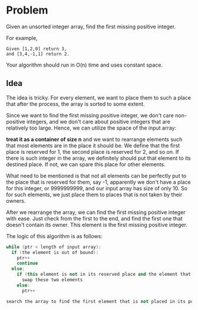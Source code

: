 # Problem
Given an unsorted integer array, find the first missing positive integer.

For example,
```
Given [1,2,0] return 3,
and [3,4,-1,1] return 2.
```
Your algorithm should run in O(n) time and uses constant space.

## Idea
The idea is tricky. For every element, we want to place them to such a place that after the process, the array is sorted to some
extent.

Since we want to find the first missing positive integer, we don't care non-positive integers, and we don't care about positive
integers that are relatively too large. Hence, we can utilize the space of the input array: 

__treat it as a container of size n__ and we want to rearrange elements such that most elements are in the place it should be.
We define that the first place is reserved for 1, the second place is reserved for 2, and so on. If there is such integer in the
array, we definitely should put that element to its destined place. If not, we can spare this place for other elements.

What need to be mentioned is that not all elements can be perfectly put to the place that is reserved for them, say -1, apparently
we don't have a place for this integer, or 9999999999, and our input array has size of only 10. So for such elements, we just 
place them to places that is not taken by their owners. 

After we rearrange the array, we can find the first missing positive integer with ease. Just check from the first to the end, and
find the first one that doesn't contain its owner. This element is the first missing positive integer.

The logic of this algorithm is as follows:
```c++
while (ptr < length of input array):
  if (the element is out of bound):
    ptr++
    continue
  else:
    if (this element is not in its reserved place and the element that is currently occupying the place is not equal to this element):
      swap these two elements
    else:
      ptr++

search the array to find the first element that is not placed in its position
```
